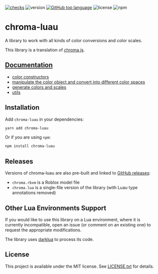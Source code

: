 [![checks](https://github.com/seaofvoices/chroma-luau/actions/workflows/test.yml/badge.svg)](https://github.com/seaofvoices/chroma-luau/actions/workflows/test.yml)
![version](https://img.shields.io/github/package-json/v/seaofvoices/chroma-luau)
[![GitHub top language](https://img.shields.io/github/languages/top/seaofvoices/chroma-luau)](https://github.com/luau-lang/luau)
![license](https://img.shields.io/npm/l/chroma-luau)
![npm](https://img.shields.io/npm/dt/chroma-luau)

# chroma-luau

A library to work with all kinds of color conversions and color scales.

This library is a translation of [chroma.js](https://github.com/gka/chroma.js).

## [Documentation](./docs/index.md)

-   [color constructors](./docs/constructors.md)
-   [manipulate the color object and convert into different color spaces](./docs/color.md)
-   [generate colors and scales](./docs/generators.md)
-   [utils](./docs/utils.md)

## Installation

Add `chroma-luau` in your dependencies:

```bash
yarn add chroma-luau
```

Or if you are using `npm`:

```bash
npm install chroma-luau
```

## Releases

Versions of chroma-luau are also pre-built and linked to [GitHub releases](https://github.com/seaofvoices/chroma-luau/releases):

-   `chroma.rbxm` is a Roblox model file
-   `chroma.lua` is a single-file version of the library (with Luau type annotations removed)

## Other Lua Environments Support

If you would like to use this library on a Lua environment, where it is currently incompatible, open an issue (or comment on an existing one) to request the appropriate modifications.

The library uses [darklua](https://github.com/seaofvoices/darklua) to process its code.

## License

This project is available under the MIT license. See [LICENSE.txt](LICENSE.txt) for details.
